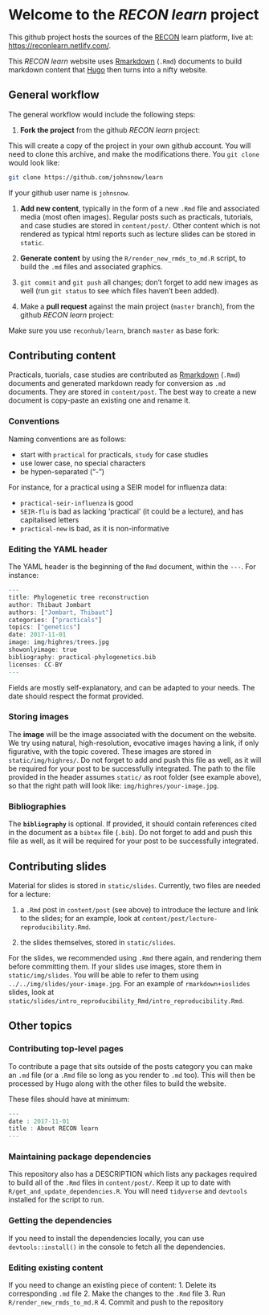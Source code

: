 Welcome to the *RECON learn* project
====================================

This github project hosts the sources of the
[RECON](http://www.repidemicsconsortium.org/) learn platform, live at:
<https://reconlearn.netlify.com/>.

This *RECON learn* website uses
[Rmarkdown](http://rmarkdown.rstudio.com/) (`.Rmd`) documents to build
markdown content that [Hugo](https://gohugo.io) then turns into a nifty
website.


General workflow
----------------

The general workflow would include the following steps:

1.  **Fork the project** from the github *RECON learn* project:

This will create a copy of the project in your own github account. You
will need to clone this archive, and make the modifications there. You
`git clone` would look like:

``` bash
git clone https://github.com/johnsnow/learn
```

If your github user name is `johnsnow`.

1.  **Add new content**, typically in the form of a new `.Rmd` file and
    associated media (most often images). Regular posts such as
    practicals, tutorials, and case studies are stored in
    `content/post/`. Other content which is not rendered as typical html
    reports such as lecture slides can be stored in `static`.

2.  **Generate content** by using the `R/render_new_rmds_to_md.R`
    script, to build the `.md` files and associated graphics.

3.  `git commit` and `git push` all changes; don’t forget to add new
    images as well (run `git status` to see which files haven’t been
    added).

4.  Make a **pull request** against the main project (`master` branch),
    from the github *RECON learn* project:

Make sure you use `reconhub/learn`, branch `master` as base fork:

Contributing content
--------------------

Practicals, tuorials, case studies are contributed as
[Rmarkdown](http://rmarkdown.rstudio.com/) (`.Rmd`) documents and
generated markdown ready for conversion as `.md` documents. They are
stored in `content/post`. The best way to create a new document is
copy-paste an existing one and rename it.

### Conventions

Naming conventions are as follows:

-   start with `practical` for practicals, `study` for case studies
-   use lower case, no special characters
-   be hypen-separated (“-”)

For instance, for a practical using a SEIR model for influenza data:

-   `practical-seir-influenza` is good
-   `SEIR-flu` is bad as lacking ‘practical’ (it could be a lecture),
    and has capitalised letters
-   `practical-new` is bad, as it is non-informative

### Editing the YAML header

The YAML header is the beginning of the `Rmd` document, within the
`---`. For instance:

``` r
---
title: Phylogenetic tree reconstruction
author: Thibaut Jombart
authors: ["Jombart, Thibaut"]
categories: ["practicals"]
topics: ["genetics"]
date: 2017-11-01
image: img/highres/trees.jpg
showonlyimage: true
bibliography: practical-phylogenetics.bib
licenses: CC-BY
---
```

Fields are mostly self-explanatory, and can be adapted to your needs.
The date should respect the format provided.

### Storing images

The **image** will be the image associated with the document on the
website. We try using natural, high-resolution, evocative images having
a link, if only figurative, with the topic covered. These images are
stored in `static/img/highres/`. Do not forget to add and push this file
as well, as it will be required for your post to be successfully
integrated. The path to the file provided in the header assumes
`static/` as root folder (see example above), so that the right path
will look like: `img/highres/your-image.jpg`.

### Bibliographies

The **`bibliography`** is optional. If provided, it should contain
references cited in the document as a `bibtex` file (`.bib`). Do not
forget to add and push this file as well, as it will be required for
your post to be successfully integrated.

Contributing slides
-------------------

Material for slides is stored in `static/slides`. Currently, two files
are needed for a lecture:

1.  a `.Rmd` post in `content/post` (see above) to introduce the lecture
    and link to the slides; for an example, look at
    `content/post/lecture-reproducibility.Rmd`.

2.  the slides themselves, stored in `static/slides`.

For the slides, we recommended using `.Rmd` there again, and rendering
them before committing them. If your slides use images, store them in
`static/img/slides`. You will be able to refer to them using
`../../img/slides/your-image.jpg`. For an example of
`rmarkdown+ioslides` slides, look at
`static/slides/intro_reproducibility_Rmd/intro_reproducibility.Rmd`.

Other topics
------------

### Contributing top-level pages

To contribute a page that sits outside of the posts category you can
make an `.md` file (or a `.Rmd` file so long as you render to `.md`
too). This will then be processed by Hugo along with the other files to
build the website.

These files should have at minimum:

``` r
---
date : 2017-11-01
title : About RECON learn
---
```

### Maintaining package dependencies

This repository also has a DESCRIPTION which lists any packages required
to build all of the `.Rmd` files in `content/post/`. Keep it up to date
with `R/get_and_update_dependencies.R`. You will need `tidyverse` and
`devtools` installed for the script to run.

### Getting the dependencies

If you need to install the dependencies locally, you can use
`devtools::install()` in the console to fetch all the dependencies.

### Editing existing content

If you need to change an existing piece of content: 1. Delete its
corresponding `.md` file 2. Make the changes to the `.Rmd` file 3. Run
`R/render_new_rmds_to_md.R` 4. Commit and push to the repository
